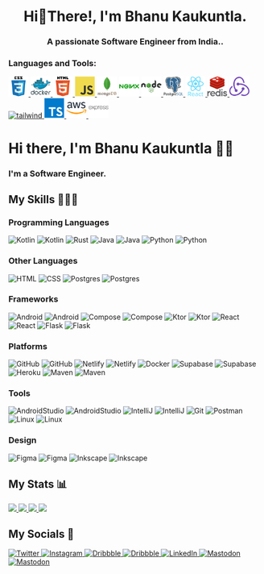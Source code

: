 <h1 align="center">Hi👋There!, I'm Bhanu Kaukuntla.</h1>
<h3 align="center">A passionate Software Engineer from India..</h3>


<p align="left">

</p>

<h3 align="left">Languages and Tools:</h3>
<p align="left"> <a href="https://www.w3schools.com/css/" target="_blank" rel="noreferrer"> <img src="https://raw.githubusercontent.com/devicons/devicon/master/icons/css3/css3-original-wordmark.svg" alt="css3" width="40" height="40"/> </a> <a href="https://www.docker.com/" target="_blank" rel="noreferrer"> <img src="https://raw.githubusercontent.com/devicons/devicon/master/icons/docker/docker-original-wordmark.svg" alt="docker" width="40" height="40"/> </a>  <a href="https://www.w3.org/html/" target="_blank" rel="noreferrer"> <img src="https://raw.githubusercontent.com/devicons/devicon/master/icons/html5/html5-original-wordmark.svg" alt="html5" width="40" height="40"/> </a> <a href="https://developer.mozilla.org/en-US/docs/Web/JavaScript" target="_blank" rel="noreferrer"> <img src="https://raw.githubusercontent.com/devicons/devicon/master/icons/javascript/javascript-original.svg" alt="javascript" width="40" height="40"/> </a>  <a href="https://www.mongodb.com/" target="_blank" rel="noreferrer"> <img src="https://raw.githubusercontent.com/devicons/devicon/master/icons/mongodb/mongodb-original-wordmark.svg" alt="mongodb" width="40" height="40"/> </a> <a href="https://www.nginx.com" target="_blank" rel="noreferrer"> <img src="https://raw.githubusercontent.com/devicons/devicon/master/icons/nginx/nginx-original.svg" alt="nginx" width="40" height="40"/> </a> <a href="https://nodejs.org" target="_blank" rel="noreferrer"> <img src="https://raw.githubusercontent.com/devicons/devicon/master/icons/nodejs/nodejs-original-wordmark.svg" alt="nodejs" width="40" height="40"/> </a> <a href="https://www.postgresql.org" target="_blank" rel="noreferrer"> <img src="https://raw.githubusercontent.com/devicons/devicon/master/icons/postgresql/postgresql-original-wordmark.svg" alt="postgresql" width="40" height="40"/> </a> <a href="https://reactjs.org/" target="_blank" rel="noreferrer"> <img src="https://raw.githubusercontent.com/devicons/devicon/master/icons/react/react-original-wordmark.svg" alt="react" width="40" height="40"/> </a> <a href="https://redis.io" target="_blank" rel="noreferrer"> <img src="https://raw.githubusercontent.com/devicons/devicon/master/icons/redis/redis-original-wordmark.svg" alt="redis" width="40" height="40"/> </a> <a href="https://redux.js.org" target="_blank" rel="noreferrer"> <img src="https://raw.githubusercontent.com/devicons/devicon/master/icons/redux/redux-original.svg" alt="redux" width="40" height="40"/> </a> <a href="https://tailwindcss.com/" target="_blank" rel="noreferrer"> <img src="https://www.vectorlogo.zone/logos/tailwindcss/tailwindcss-icon.svg" alt="tailwind" width="40" height="40"/> </a> <a href="https://www.typescriptlang.org/" target="_blank" rel="noreferrer"> <img src="https://raw.githubusercontent.com/devicons/devicon/master/icons/typescript/typescript-original.svg" alt="typescript" width="40" height="40"/> </a><a href="https://aws.amazon.com" target="_blank" rel="noreferrer"> <img src="https://raw.githubusercontent.com/devicons/devicon/master/icons/amazonwebservices/amazonwebservices-original-wordmark.svg" alt="aws" width="40" height="40"/> </a><a href="https://expressjs.com" target="_blank" rel="noreferrer"> <img src="https://raw.githubusercontent.com/devicons/devicon/master/icons/express/express-original-wordmark.svg" alt="express" width="40" height="40"/> </a> </p>


# Hi there, I'm  Bhanu Kaukuntla</a> 👋🏻

<div>

<h3>
I'm a Software Engineer.
</h3>

</div>

## My Skills 👨🏻‍💻

<div>

<h3>Programming Languages</h3>

<div>
<img src="images/Kotlin-Dark.svg#gh-light-mode-only" alt="Kotlin" height="48" />
<img src="images/Kotlin-Light.svg#gh-dark-mode-only" alt="Kotlin" height="48" />
<img src="images/Rust.svg" alt="Rust" height="48" />
<img src="images/Java-Dark.svg#gh-light-mode-only" alt="Java" height="48" />
<img src="images/Java-Light.svg#gh-dark-mode-only" alt="Java" height="48" />
<img src="images/Python-Dark.svg#gh-light-mode-only" alt="Python" height="48" />
<img src="images/Python-Light.svg#gh-dark-mode-only" alt="Python" height="48" />
</div>

<h3>Other Languages</h3>

<div>
<img src="images/HTML.svg" alt="HTML" height="48" />
<img src="images/CSS.svg" alt="CSS" height="48" />
<img src="images/Postgres-Dark.svg#gh-light-mode-only" alt="Postgres" height="48" />
<img src="images/Postgres-Light.svg#gh-dark-mode-only" alt="Postgres" height="48" />
</div>

<h3>Frameworks</h3>

<div>
<img src="images/Android-Dark.svg#gh-light-mode-only" alt="Android" height="48" />
<img src="images/Android-Light.svg#gh-dark-mode-only" alt="Android" height="48" />
<img src="images/Compose-Dark.svg#gh-light-mode-only" alt="Compose" height="48" />
<img src="images/Compose-Light.svg#gh-dark-mode-only" alt="Compose" height="48" />
<img src="images/Ktor-Dark.svg#gh-light-mode-only" alt="Ktor" height="48" />
<img src="images/Ktor-Light.svg#gh-dark-mode-only" alt="Ktor" height="48" />
<img src="images/React-Dark.svg#gh-light-mode-only" alt="React" height="48" />
<img src="images/React-Light.svg#gh-dark-mode-only" alt="React" height="48" />
<img src="images/Flask-Dark.svg#gh-light-mode-only" alt="Flask" height="48" />
<img src="images/Flask-Light.svg#gh-dark-mode-only" alt="Flask" height="48" />
</div>

<h3>Platforms</h3>

<div>
<img src="images/GitHub-Dark.svg#gh-light-mode-only" alt="GitHub" height="48" />
<img src="images/GitHub-Light.svg#gh-dark-mode-only" alt="GitHub" height="48" />
<img src="images/Netlify-Dark.svg#gh-light-mode-only" alt="Netlify" height="48" />
<img src="images/Netlify-Light.svg#gh-dark-mode-only" alt="Netlify" height="48" />
<img src="images/Docker.svg" alt="Docker" height="48" />
<img src="images/Supabase-Dark.svg#gh-light-mode-only" alt="Supabase" height="48" />
<img src="images/Supabase-Light.svg#gh-dark-mode-only" alt="Supabase" height="48" />
<img src="images/Heroku.svg" alt="Heroku" height="48" />
<img src="images/Maven-Dark.svg#gh-light-mode-only" alt="Maven" height="48" />
<img src="images/Maven-Light.svg#gh-dark-mode-only" alt="Maven" height="48" />
</div>

<h3>Tools</h3>

<div>
<img src="images/AndroidStudio-Dark.svg#gh-light-mode-only" alt="AndroidStudio" height="48" />
<img src="images/AndroidStudio-Light.svg#gh-dark-mode-only" alt="AndroidStudio" height="48" />
<img src="images/IntelliJ-Dark.svg#gh-light-mode-only" alt="IntelliJ" height="48" />
<img src="images/IntelliJ-Light.svg#gh-dark-mode-only" alt="IntelliJ" height="48" />
<img src="images/Git.svg" alt="Git" height="48" />
<img src="images/Postman.svg" alt="Postman" height="48" />
<img src="images/Linux-Dark.svg#gh-light-mode-only" alt="Linux" height="48" />
<img src="images/Linux-Light.svg#gh-dark-mode-only" alt="Linux" height="48" />
</div>

<h3>Design</h3>

<div>
<img src="images/Figma-Dark.svg#gh-light-mode-only" alt="Figma" height="48" />
<img src="images/Figma-Light.svg#gh-dark-mode-only" alt="Figma" height="48" />
<img src="images/Inkscape-Dark.svg#gh-light-mode-only" alt="Inkscape" height="48" />
<img src="images/Inkscape-Light.svg#gh-dark-mode-only" alt="Inkscape" height="48" />
</div>

</div>

## My Stats 📊

<div>

<a href="https://github.com/alialbaali#gh-light-mode-only">
  <img src="https://github-readme-stats.vercel.app/api?username=alialbaali&hide=prs,contribs&count_private=true&show_icons=true&include_all_commits=true&custom_title=Ali%'s%20GitHub%20Stats&number_format=long&line_height=30&hide_rank=true&border_radius=16&hide_border=true&hide_title=true&theme=github_dark#gh-light-mode-only" />
</a>

<a href="https://github.com/alialbaali#gh-light-mode-only">
  <img src="https://github-readme-stats.vercel.app/api/top-langs/?username=alialbaali&layout=compact&langs_count=6&border_radius=16&hide_border=true&hide_title=true&theme=github_dark#gh-light-mode-only" />
</a>

<a href="https://github.com/alialbaali#gh-dark-mode-only">
  <img src="https://github-readme-stats.vercel.app/api?username=alialbaali&hide=prs,contribs&count_private=true&show_icons=true&include_all_commits=true&custom_title=Ali%'s%20GitHub%20Stats&number_format=long&line_height=30&hide_rank=true&border_radius=16&hide_border=true&hide_title=true&theme=default#gh-dark-mode-only" />
</a>

<a href="https://github.com/alialbaali#gh-dark-mode-only">
  <img src="https://github-readme-stats.vercel.app/api/top-langs/?username=alialbaali&layout=compact&langs_count=6&border_radius=16&hide_border=true&hide_title=true&theme=default#gh-dark-mode-only" />
</a>

</div>

## My Socials 🔗

<div>

<a href="https://twitter.com/ali_albaali">
  <img src="images/Twitter.svg" height="48" alt="Twitter" />
</a>

<a href="https://www.instagram.com/ali.albaali">
  <img src="images/Instagram.svg" height="48" alt="Instagram" />
</a>

<a href="https://dribbble.com/alialbaali#gh-light-mode-only">
  <img src="images/Dribbble-Dark.svg" height="48" alt="Dribbble" />
</a>

<a href="https://dribbble.com/alialbaali#gh-dark-mode-only">
  <img src="images/Dribbble-Light.svg" height="48" alt="Dribbble" />
</a>

<a href="https://www.linkedin.com/in/alialbaali">
  <img src="images/LinkedIn.svg" height="48" alt="LinkedIn" />
</a>

<a href="https://mastodon.social/@alialbaali#gh-light-mode-only">
  <img src="images/Mastodon-Dark.svg" height="48" alt="Mastodon" />
</a>

<a href="https://mastodon.social/@alialbaali#gh-dark-mode-only">
  <img src="images/Mastodon-Light.svg" height="48" alt="Mastodon" />
</a>

</div>